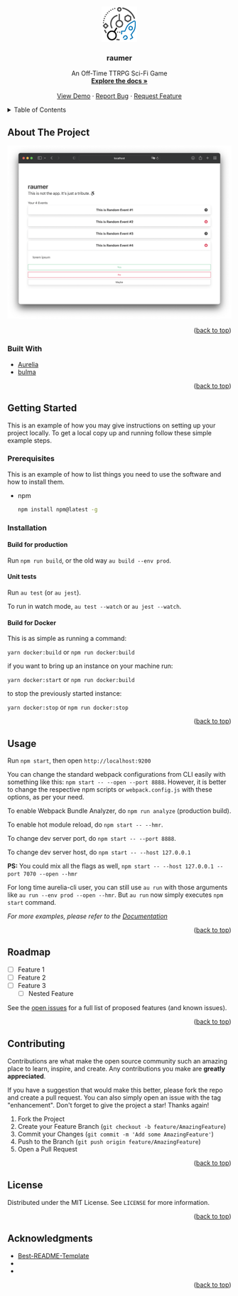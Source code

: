 <div id="top"></div>

<!-- PROJECT LOGO -->
<br />
<div align="center">
  <a href="https://github.com/Jan-Ka/raumer">
    <img src="images/readme_logo.png" alt="Logo" width="80" height="80">
  </a>

<h3 align="center">raumer</h3>

  <p align="center">
    An Off-Time TTRPG Sci-Fi Game
    <br />
    <a href="https://github.com/Jan-Ka/raumer"><strong>Explore the docs »</strong></a>
    <br />
    <br />
    <a href="https://github.com/Jan-Ka/raumer">View Demo</a>
    ·
    <a href="https://github.com/Jan-Ka/raumer/issues">Report Bug</a>
    ·
    <a href="https://github.com/Jan-Ka/raumer/issues">Request Feature</a>
  </p>
</div>



<!-- TABLE OF CONTENTS -->
<details>
  <summary>Table of Contents</summary>
  <ol>
    <li>
      <a href="#about-the-project">About The Project</a>
      <ul>
        <li><a href="#built-with">Built With</a></li>
      </ul>
    </li>
    <li>
      <a href="#getting-started">Getting Started</a>
      <ul>
        <li><a href="#prerequisites">Prerequisites</a></li>
        <li><a href="#installation">Installation</a></li>
      </ul>
    </li>
    <li><a href="#usage">Usage</a></li>
    <li><a href="#roadmap">Roadmap</a></li>
    <li><a href="#contributing">Contributing</a></li>
    <li><a href="#license">License</a></li>
    <li><a href="#contact">Contact</a></li>
    <li><a href="#acknowledgments">Acknowledgments</a></li>
  </ol>
</details>



<!-- ABOUT THE PROJECT -->
## About The Project

[![raumer Screen Shot][product-screenshot]](https://raumer.cold90.app)

<p align="right">(<a href="#top">back to top</a>)</p>



### Built With

* [Aurelia](https://aurelia.io/)
* [bulma](https://bulma.io/)

<p align="right">(<a href="#top">back to top</a>)</p>



<!-- GETTING STARTED -->
## Getting Started

This is an example of how you may give instructions on setting up your project locally.
To get a local copy up and running follow these simple example steps.

### Prerequisites

This is an example of how to list things you need to use the software and how to install them.
* npm
  ```sh
  npm install npm@latest -g
  ```

### Installation

#### Build for production

Run `npm run build`, or the old way `au build --env prod`.

#### Unit tests

Run `au test` (or `au jest`).

To run in watch mode, `au test --watch` or `au jest --watch`.


#### Build for Docker

This is as simple as running a command:

`yarn docker:build` or `npm run docker:build`

if you want to bring up an instance on your machine run:

`yarn docker:start` or `npm run docker:build`

to stop the previously started instance:

`yarn docker:stop` or `npm run docker:stop`

<p align="right">(<a href="#top">back to top</a>)</p>



<!-- USAGE EXAMPLES -->
## Usage

Run `npm start`, then open `http://localhost:9200`

You can change the standard webpack configurations from CLI easily with something like this: `npm start -- --open --port 8888`. However, it is better to change the respective npm scripts or `webpack.config.js` with these options, as per your need.

To enable Webpack Bundle Analyzer, do `npm run analyze` (production build).

To enable hot module reload, do `npm start -- --hmr`.

To change dev server port, do `npm start -- --port 8888`.

To change dev server host, do `npm start -- --host 127.0.0.1`

**PS:** You could mix all the flags as well, `npm start -- --host 127.0.0.1 --port 7070 --open --hmr`

For long time aurelia-cli user, you can still use `au run` with those arguments like `au run --env prod --open --hmr`. But `au run` now simply executes `npm start` command.

_For more examples, please refer to the [Documentation](https://example.com)_

<p align="right">(<a href="#top">back to top</a>)</p>



<!-- ROADMAP -->
## Roadmap

- [ ] Feature 1
- [ ] Feature 2
- [ ] Feature 3
    - [ ] Nested Feature

See the [open issues](https://github.com/Jan-Ka/raumer/issues) for a full list of proposed features (and known issues).

<p align="right">(<a href="#top">back to top</a>)</p>



<!-- CONTRIBUTING -->
## Contributing

Contributions are what make the open source community such an amazing place to learn, inspire, and create. Any contributions you make are **greatly appreciated**.

If you have a suggestion that would make this better, please fork the repo and create a pull request. You can also simply open an issue with the tag "enhancement".
Don't forget to give the project a star! Thanks again!

1. Fork the Project
2. Create your Feature Branch (`git checkout -b feature/AmazingFeature`)
3. Commit your Changes (`git commit -m 'Add some AmazingFeature'`)
4. Push to the Branch (`git push origin feature/AmazingFeature`)
5. Open a Pull Request

<p align="right">(<a href="#top">back to top</a>)</p>



<!-- LICENSE -->
## License

Distributed under the MIT License. See `LICENSE` for more information.

<p align="right">(<a href="#top">back to top</a>)</p>



<!-- ACKNOWLEDGMENTS -->
## Acknowledgments

* [Best-README-Template](https://github.com/othneildrew/Best-README-Template)
* []()
* []()

<p align="right">(<a href="#top">back to top</a>)</p>



<!-- MARKDOWN LINKS & IMAGES -->
[forks-url]: https://github.com/Jan-Ka/raumer/network/members
[issues-url]: https://github.com/Jan-Ka/raumer/issues
[license-url]: https://github.com/Jan-Ka/raumer/blob/master/LICENSE.txt
[product-screenshot]: images/demo-screenshot.png
